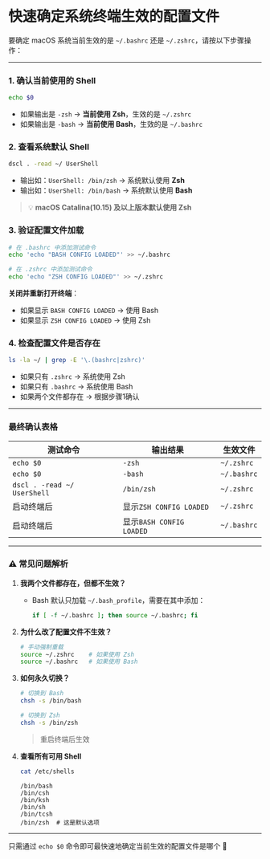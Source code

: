 # 快速确定系统终端生效的配置文件

要确定 macOS 系统当前生效的是 `~/.bashrc` 还是 `~/.zshrc`，请按以下步骤操作：

---

### 1. **确认当前使用的 Shell**
```bash
echo $0
```
- 如果输出是 `-zsh` → **当前使用 Zsh**，生效的是 `~/.zshrc`
- 如果输出是 `-bash` → **当前使用 Bash**，生效的是 `~/.bashrc`

### 2. **查看系统默认 Shell**
```bash
dscl . -read ~/ UserShell
```
- 输出如：`UserShell: /bin/zsh` → 系统默认使用 **Zsh**
- 输出如：`UserShell: /bin/bash` → 系统默认使用 **Bash**

> 💡 **macOS Catalina(10.15) 及以上版本默认使用 Zsh**

### 3. **验证配置文件加载**
```bash
# 在 .bashrc 中添加测试命令
echo 'echo "BASH CONFIG LOADED"' >> ~/.bashrc

# 在 .zshrc 中添加测试命令
echo 'echo "ZSH CONFIG LOADED"' >> ~/.zshrc
```
**关闭并重新打开终端**：
- 如果显示 `BASH CONFIG LOADED` → 使用 Bash
- 如果显示 `ZSH CONFIG LOADED` → 使用 Zsh

### 4. **检查配置文件是否存在**
```bash
ls -la ~/ | grep -E '\.(bashrc|zshrc)'
```
- 如果只有 `.zshrc` → 系统使用 Zsh
- 如果只有 `.bashrc` → 系统使用 Bash
- 如果两个文件都存在 → 根据步骤1确认

---

### 最终确认表格
| 测试命令 | 输出结果 | 生效文件 |
|----------|---------|-----------|
| `echo $0` | `-zsh` | `~/.zshrc` |
| `echo $0` | `-bash` | `~/.bashrc` |
| `dscl . -read ~/ UserShell` | `/bin/zsh` | `~/.zshrc` |
| 启动终端后 | 显示`ZSH CONFIG LOADED` | `~/.zshrc` |
| 启动终端后 | 显示`BASH CONFIG LOADED` | `~/.bashrc` |

---

### ⚠️ 常见问题解析
1. **我两个文件都存在，但都不生效？**
   - Bash 默认只加载 `~/.bash_profile`，需要在其中添加：
     ```bash
     if [ -f ~/.bashrc ]; then source ~/.bashrc; fi
     ```

2. **为什么改了配置文件不生效？**
   ```bash
   # 手动强制重载
   source ~/.zshrc    # 如果使用 Zsh
   source ~/.bashrc   # 如果使用 Bash
   ```

3. **如何永久切换？**
   ```bash
   # 切换到 Bash
   chsh -s /bin/bash

   # 切换到 Zsh
   chsh -s /bin/zsh
   ```
   > 重启终端后生效

4. **查看所有可用 Shell**
   ```bash
   cat /etc/shells
   ```
   ```
   /bin/bash
   /bin/csh
   /bin/ksh
   /bin/sh
   /bin/tcsh
   /bin/zsh  # 这是默认选项
   ```

---

只需通过 `echo $0` 命令即可最快速地确定当前生效的配置文件是哪个 🚀

